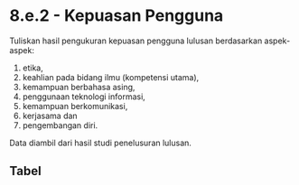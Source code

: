 ---
---

<script setup>
import { useData } from 'vitepress'
// import Table from '../components/tabel-8e2.vue'

const { page } = useData()
</script>

# 8.e.2 - Kepuasan Pengguna

Tuliskan hasil pengukuran kepuasan pengguna lulusan berdasarkan aspek-aspek:

1. etika,
1. keahlian pada bidang ilmu (kompetensi utama),
1. kemampuan berbahasa asing,
1. penggunaan teknologi informasi,
1. kemampuan berkomunikasi,
1. kerjasama dan
1. pengembangan diri.

Data diambil dari hasil studi penelusuran lulusan.

## Tabel

<!-- <Table :data="page.frontmatter.data" /> -->
